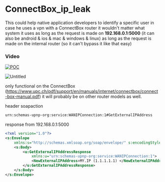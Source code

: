 # ConnectBox_ip_leak

This could help native application developers to identify a specific user in case he uses a vpn with a ConnectBox router
it wouldn't matter what system it uses as long as the request is made on **192.168.0.1:5000** (it can also be android & ios & mac & windows & linux) as long as the request is made on the internal router (so it can't bypass it like that easy)

### Video
[![POC](https://img.youtube.com/vi/jnvPLNpik4w/0.jpg)](https://www.youtube.com/watch?v=jnvPLNpik4w)


![Untitled](https://user-images.githubusercontent.com/8433325/130368684-3cdf6328-41bf-4999-a257-7748ab5390de.png)


only functional on the ConnectBox (https://www.upc.ch/pdf/support/en/manuals/internet/connectbox/connect-box-manual.pdf)
it will probably be on other router models as well.




header soapaction

```xml
urn:schemas-upnp-org:service:WANIPConnection:1#GetExternalIPAddress
```

response from 192.168.0.1:5000

```xml
<?xml version="1.0"?>
<s:Envelope
	xmlns:s="http://schemas.xmlsoap.org/soap/envelope/" s:encodingStyle="http://schemas.xmlsoap.org/soap/encoding/">
	<s:Body>
		<u:GetExternalIPAddressResponse
			xmlns:u="urn:schemas-upnp-org:service:WANIPConnection:1">
			<NewExternalIPAddress>MY.IP (1.1.1.1.1) </NewExternalIPAddress>
		</u:GetExternalIPAddressResponse>
	</s:Body>
</s:Envelope>
```
